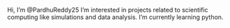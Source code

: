 Hi, I’m @PardhuReddy25
I’m interested in projects related to scientific computing like simulations and data analysis.
I’m currently learning python.
